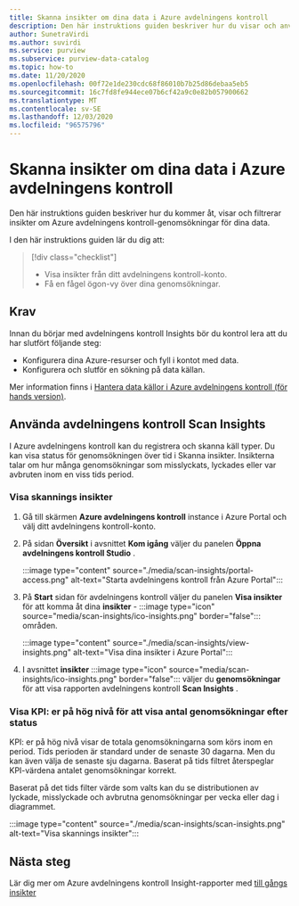 ```yaml
---
title: Skanna insikter om dina data i Azure avdelningens kontroll
description: Den här instruktions guiden beskriver hur du visar och använder avdelningens kontroll Insights-skannings rapportering på dina data.
author: SunetraVirdi
ms.author: suvirdi
ms.service: purview
ms.subservice: purview-data-catalog
ms.topic: how-to
ms.date: 11/20/2020
ms.openlocfilehash: 00f72e1de230cdc68f86010b7b25d86debaa5eb5
ms.sourcegitcommit: 16c7fd8fe944ece07b6cf42a9c0e82b057900662
ms.translationtype: MT
ms.contentlocale: sv-SE
ms.lasthandoff: 12/03/2020
ms.locfileid: "96575796"
---
```

# <a name="scan-insights-on-your-data-in-azure-purview"></a>Skanna insikter om dina data i Azure avdelningens kontroll

Den här instruktions guiden beskriver hur du kommer åt, visar och filtrerar insikter om Azure avdelningens kontroll-genomsökningar för dina data.

I den här instruktions guiden lär du dig att:

> [!div class="checklist"]
> * Visa insikter från ditt avdelningens kontroll-konto.
> * Få en fågel ögon-vy över dina genomsökningar.

## <a name="prerequisites"></a>Krav

Innan du börjar med avdelningens kontroll Insights bör du kontrol lera att du har slutfört följande steg:

* Konfigurera dina Azure-resurser och fyll i kontot med data.
* Konfigurera och slutför en sökning på data källan.

Mer information finns i [Hantera data källor i Azure avdelningens kontroll (för hands version)](manage-data-sources.md).

## <a name="use-purview-scan-insights"></a>Använda avdelningens kontroll Scan Insights

I Azure avdelningens kontroll kan du registrera och skanna käll typer. Du kan visa status för genomsökningen över tid i Skanna insikter. Insikterna talar om hur många genomsökningar som misslyckats, lyckades eller var avbruten inom en viss tids period.

### <a name="view-scan-insights"></a>Visa skannings insikter

1. Gå till skärmen **Azure avdelningens kontroll** instance i Azure Portal och välj ditt avdelningens kontroll-konto.

1. På sidan **Översikt** i avsnittet **Kom igång** väljer du panelen **Öppna avdelningens kontroll Studio** .

   :::image type="content" source="./media/scan-insights/portal-access.png" alt-text="Starta avdelningens kontroll från Azure Portal":::

1. På **Start** sidan för avdelningens kontroll väljer du panelen **Visa insikter** för att komma åt dina **insikter** - :::image type="icon" source="media/scan-insights/ico-insights.png" border="false"::: områden.

   :::image type="content" source="./media/scan-insights/view-insights.png" alt-text="Visa dina insikter i Azure Portal":::

1. I avsnittet **insikter** :::image type="icon" source="media/scan-insights/ico-insights.png" border="false"::: väljer du **genomsökningar** för att visa rapporten avdelningens kontroll **Scan Insights** .

### <a name="view-high-level-kpis-to-show-count-of-scans-by-status"></a>Visa KPI: er på hög nivå för att visa antal genomsökningar efter status
 
KPI: er på hög nivå visar de totala genomsökningarna som körs inom en period. Tids perioden är standard under de senaste 30 dagarna. Men du kan även välja de senaste sju dagarna. Baserat på tids filtret återspeglar KPI-värdena antalet genomsökningar korrekt.


Baserat på det tids filter värde som valts kan du se distributionen av lyckade, misslyckade och avbrutna genomsökningar per vecka eller dag i diagrammet.

   :::image type="content" source="./media/scan-insights/scan-insights.png" alt-text="Visa skannings insikter":::

## <a name="next-steps"></a>Nästa steg

Lär dig mer om Azure avdelningens kontroll Insight-rapporter med [till gångs insikter](./asset-insights.md)
